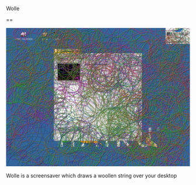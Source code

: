 Wolle

==

![Wolle screenshot](Wolle.png)

Wolle is a screensaver which draws a woollen string over your desktop
